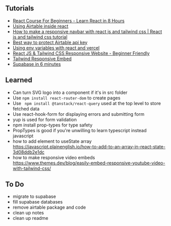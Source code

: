 ## Tutorials
- [React Course For Beginners - Learn React in 8 Hours](https://www.youtube.com/watch?v=f55qeKGgB_M) 
- [Using Airtable inside react](https://youtu.be/PJz1QlpRJeQ)
- [How to make a responsive navbar with react js and tailwind css | React js and tailwind css tutorial](https://www.youtube.com/watch?v=74ys-dT94mA)
- [Best way to protect Airtable api key](https://community.airtable.com/t5/development-apis/best-way-to-protect-api-key-while-using-js/td-p/136139)
- [Using env variables with react and vercel](https://dev.to/manitej/the-ultimate-guide-to-using-environment-variables-with-create-react-app-2oo9)
- [React JS & Tailwind CSS Responsive Website - Beginner Friendly](https://www.youtube.com/watch?v=ZU-drSVodBw)
- [Tailwind Responsive Embed](https://gist.github.com/christophengelmayer/0edd4d9b6fdeb6ff551fb80d957fd35d)
- [Supabase in 6 minutes](https://www.youtube.com/watch?v=ogEitL8RwtQ)

## Learned
- Can turn SVG logo into a component if it's in src folder
- Use `npm install react-router-dom` to create pages
- Use ` npm install @tanstack/react-query` used at the top level to store fetched data
- Use react-hook-form for displaying errors and submitting form
- yup is used for form validation
- npm install prop-types for type safety 
- PropTypes is good if you're unwilling to learn typescript instead javascript
- how to add element to useState array https://javascript.plainenglish.io/how-to-add-to-an-array-in-react-state-3d08ddb2e1dc
- how to make responsive video embeds https://www.themes.dev/blog/easily-embed-responsive-youtube-video-with-tailwind-css/

## To Do
- migrate to supabase
- fill supabase databases
- remove airtable package and code
- clean up notes
- clean up readme